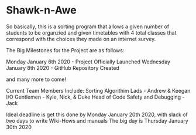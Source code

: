 # Shawk-n-Awe

So basically, this is a sorting program that allows a given number of students to be organzied and given timetables with 4 total classes that correspond with the choices they made on an internet survey.

The Big Milestones for the Project are as follows:

Monday January 6th 2020 - Project Officially Launched
Wednesday January 8th 2020 - GitHub Repository Created

and many more to come!

Current Team Members Include:
Sorting Algorithim Lads - Andrew & Keegan
I/O Gentlemen - Kyle, Nick, & Duke
Head of Code Safety and Debugging - Jack 

Ideal deadline is get this done by Monday January 20th 2020, with slack of two days to write Wiki-Hows and manuals
The big day is Thursday January 30th 2020
